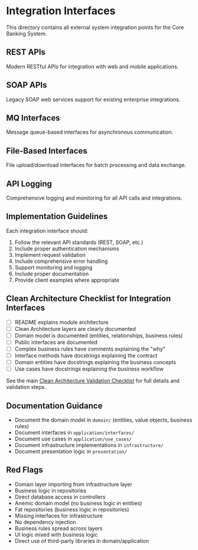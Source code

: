 # Integration Interfaces

This directory contains all external system integration points for the Core Banking System.

## REST APIs
Modern RESTful APIs for integration with web and mobile applications.

## SOAP APIs
Legacy SOAP web services support for existing enterprise integrations.

## MQ Interfaces
Message queue-based interfaces for asynchronous communication.

## File-Based Interfaces
File upload/download interfaces for batch processing and data exchange.

## API Logging
Comprehensive logging and monitoring for all API calls and integrations.

## Implementation Guidelines

Each integration interface should:

1. Follow the relevant API standards (REST, SOAP, etc.)
2. Include proper authentication mechanisms
3. Implement request validation
4. Include comprehensive error handling
5. Support monitoring and logging
6. Include proper documentation
7. Provide client examples where appropriate

## Clean Architecture Checklist for Integration Interfaces

- [ ] README explains module architecture
- [ ] Clean Architecture layers are clearly documented
- [ ] Domain model is documented (entities, relationships, business rules)
- [ ] Public interfaces are documented
- [ ] Complex business rules have comments explaining the "why"
- [ ] Interface methods have docstrings explaining the contract
- [ ] Domain entities have docstrings explaining the business concepts
- [ ] Use cases have docstrings explaining the business workflow

See the main [Clean Architecture Validation Checklist](../documentation/implementation_guides/CLEAN_ARCHITECTURE_CHECKLIST.md) for full details and validation steps.

## Documentation Guidance
- Document the domain model in `domain/` (entities, value objects, business rules)
- Document interfaces in `application/interfaces/`
- Document use cases in `application/use_cases/`
- Document infrastructure implementations in `infrastructure/`
- Document presentation logic in `presentation/`

## Red Flags
- Domain layer importing from infrastructure layer
- Business logic in repositories
- Direct database access in controllers
- Anemic domain model (no business logic in entities)
- Fat repositories (business logic in repositories)
- Missing interfaces for infrastructure
- No dependency injection
- Business rules spread across layers
- UI logic mixed with business logic
- Direct use of third-party libraries in domain/application
